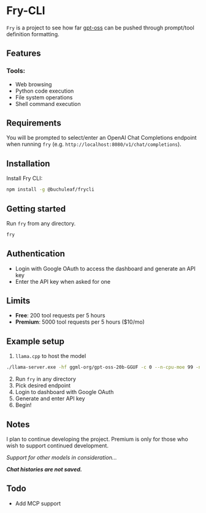 # Fry-CLI

`Fry` is a project to see how far [gpt-oss](https://huggingface.co/openai/gpt-oss-20b) can be pushed through prompt/tool definition formatting.

## Features

### Tools:
- Web browsing
- Python code execution
- File system operations
- Shell command execution

## Requirements

You will be prompted to select/enter an OpenAI Chat Completions endpoint when running `fry` (e.g. `http://localhost:8080/v1/chat/completions`).

## Installation

Install Fry CLI:
```bash
npm install -g @buchuleaf/frycli
```

## Getting started

Run `fry` from any directory.
```bash
fry
```

## Authentication

- Login with Google OAuth to access the dashboard and generate an API key
- Enter the API key when asked for one

## Limits

- **Free**: 200 tool requests per 5 hours
- **Premium**: 5000 tool requests per 5 hours ($10/mo)

## Example setup

1. `llama.cpp` to host the model
```bash
./llama-server.exe -hf ggml-org/gpt-oss-20b-GGUF -c 0 --n-cpu-moe 99 -ngl 99 --jinja --temp 1.0 --top-p 1.0 --top-k 0.0 --reasoning-format none -fa -b 8192 -ub 4096 --chat-template-kwargs "{\`"reasoning_effort\`": \`"high\`"}"
```
2. Run `fry` in any directory
3. Pick desired endpoint
4. Login to dashboard with Google OAuth
5. Generate and enter API key
6. Begin!

## Notes

I plan to continue developing the project. Premium is only for those who wish to support continued development.

*Support for other models in consideration...*

***Chat histories are not saved.***

## Todo

- Add MCP support
